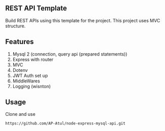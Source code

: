 ## REST API Template
Build REST APIs using this template for the project.
This project uses MVC structure.

## Features
1. Mysql 2 (connection, query api (prepared statements))
2. Express with router
3. MVC
4. Dotenv
5. JWT Auth set up
6. MiddleWares
7. Logging (wisnton)

## Usage
Clone and use 
```console
https://github.com/AP-Atul/node-express-mysql-api.git
```
